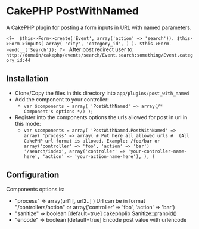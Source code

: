 # CakePHP PostWithNamed
A CakePHP plugin for posting a form inputs in URL with named parameters.

`<?= 
       $this->Form->create('Event', array('action' => 'search')).
       $this->Form->inputs(
            array(
                 'city',
                 'category_id',
            )
       ).
       $this->Form->end(__('Search'));
 ?>
`
After post redirect user to: `http://domain/cakephp/events/search/Event.search:something/Event.category_id:44`

## Installation

* Clone/Copy the files in this directory into `app/plugins/post_with_named`
* Add the component to your controller:
   * `var $components = array(
              'PostWithNamed' => array(/* Component's options */)
      );`
* Register into the components options the urls allowed for post in url in this mode:
  * `var $components = array(
        'PostWithNamed.PostWithNamed' => array(
            'process' => array(
               # Put here all allowed urls
               #  (All CakePHP url format is allowed. Example: /foo/bar or array('controller' => 'foo', 'action' => 'bar')
               '/search/index',
                array('controller' => 'your-controller-name-here', 'action' => 'your-action-name-here'),
                ),
         )` 


## Configuration
Components options is:

*  "process" => array(url1 [, url2..] )
      Url can be in format "/controllers/action" or array('controller' => 'foo', 'action' => 'bar')
*   "sanitize" => boolean [default=true] 
      cakephplib Sanitize::pranoid()
*   "encode"   => boolean [default=true]
     Encode post value with urlencode

